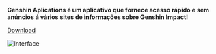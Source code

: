 **Genshin Aplications é um aplicativo que fornece acesso rápido e sem anúncios á vários sites de informações sobre Genshin Impact!**

[Download](https://github.com/aeondevbot/genshin-aplications/releases/download/untagged-5b49859f67798bff9879/Genshin-Aplications-Setup-1.0.1.exe)

![Interface](https://github.com/user-attachments/assets/304a6e35-8e76-40d6-a975-23e94241f829)
